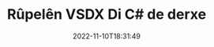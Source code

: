 ---
############################# Static ############################
layout: "auto-gen-merger"
date: 2022-11-10T18:31:49
draft: false
otherformats: dot dotm dotx epub html mht mhtml odp ods odt one otp ott pdf pps ppsx

############################# Head ############################
head_title: "Di C# de VSDX Rûpelan derxe"
head_description: "Bi lez rûpelan ji pelek VSDX di C# de derxînin. Belgeya nû ya ku rûpelên hilbijartî vedihewîne bi karanîna API-ya yekbûna belgeyan hilînin."

############################# Header ############################
title: "Rûpelên VSDX Di C# de derxe"
description: "Rûpelên VSDX bi çend rêzikên koda .NET derxe."
bg_image: "https://cms.admin.containerize.com/templates/aspose/App_Themes/V3/images/bg/header1.png"
bg_overlay: false
button:
    enable: true
    icon: "fas fa-arrow-down"
    label: "Daxistina Doza Belaş"
    link: "https://downloads.groupdocs.com/merger/net"

############################# SubMenu ############################
submenu:
    enable: true

    left:
        img_alt: "GroupDocs.Merger for .NET"
        image: "https://cms.admin.containerize.com/templates/groupdocs/images/product-logos/90x90-noborder/groupdocs-merger-net.png"
        product: "GroupDocs.Merger"
        platform: ".NET"

    middle:
        button:

            # button loop
            - link: "https://apireference.groupdocs.com/merger/net"
              text: "Çavkanî API"

            # button loop
            - link: "https://github.com/groupdocs-merger"
              text: "Nimûneyên Kodê"

            # button loop
            - link: "https://products.groupdocs.app/merger/family"
              text: "Demos Bijî"

            # button loop
            - link: "https://purchase.groupdocs.com/pricing/merger/net"
              text: "Pricing"

    right:
        link_download: "https://downloads.groupdocs.com/merger"
        link_learn: "https://docs.groupdocs.com/merger/net"
        link_buy: "https://purchase.groupdocs.com"

############################# About ############################
about:
    enable: true
    title: "Derbarê GroupDocs.Merger for .NET API"
    content: |
        [GroupDocs.Merger for .NET](/ku/merger/net/) çareseriyek hêsan pêşkêşî dike ku bi ewlehî di navbera cûrbecûr formên belgeyan de wekî PDF, Microsoft Office (Word, Excel, PowerPoint veqete) , OneNote), OpenDocument, HTML, wêne û gelekên din di nav sepanên .NET de. Bi lê zêdekirina tenê çend rêzikên kodê, çend operasyonên belgeyê yên wekî veguheztin, rakirin, zivirandin, guheztin, derxistin an guheztina arastekirina rûpelan di nav belgeyan de pêk bînin. Belgeyên ku API-ya yekbûyî di heman demê de pêşdîtina rûpelên belgeyê wekî wêneyek jî piştgirî dike da ku struktur, formatkirin û naverokê li ser rûpelê analîz bike.
        
        GroupDocs.Merger API ji bo çareseriyên pargîdanî bijarek rast e ku hewceyê taybetmendiyên derxistina pelê pelê ye. Van API-an li ser hemî pergalên xebitandinê û platformên sereke, tevî .NET Framework, .NET Standard, .NET Core, Mono, baş têne piştgirî kirin.

############################# Steps ############################
steps:
    enable: true
    title_left: "Di .NET de VSDX Rûpelên Pelê derxe"
    content_left: |
        [GroupDocs.Merger for .NET](/ku/merger/net/) ji pêşdebirên C# re hêsan dike ku rûpelên xwestinê ji pelek VSDX derxînin û wekî hilînin. pelek nû ku rûpelên hilbijartî vedihewîne bi pêkanîna çend gavên hêsan.
        
        * **ExtractOptions** bi hejmarên rûpelê ku divê di belgeya encam de xuya bibin dest pê bikin.
        * Mînaka nû ya **Merger** biafirînin û rêça belgeya çavkaniyê wekî pîvanek çêker derbas bikin.
        * Gazî **ExtractPages** bikin û hêmana **ExtractOptions** derbas bikin.
        * Gazî **Save** bikin û riya pelê diyar bikin da ku belgeya encam tomar bike.

    title_right: "Pêdiviyên Sîstemê"
    content_right: |
        GroupDocs.Merger for .NET API li ser hemî platform û pergalên xebitandinê yên sereke têne piştgirî kirin. Berî ku hûn koda jêrîn bicîh bikin, ji kerema xwe pê ewle bibin ku we şertên jêrîn li ser pergala we hatine saz kirin.

        * Pergalên Xebatê: Microsoft Windows, Linux, MacOS
        * Jîngehên Pêşketinê: Visual Studio, Xamarin, MonoDevelop
        * Çarçoveyên: .NET Framework, .NET Standard, .NET Core, Mono
        * Guhertoya herî dawî ya GroupDocs.Merger for .NET ji [NuGet](https://www.nuget.org/packages/groupdocs.merger) dakêşîne
         
    code: |
     {{% merger/additional-styles %}}
     {{< merger/code-merger title="Meriv çawa bi koda nimûneya C# pelên VSDX derxe">}}

        ```csharp    
        // Rûpelên pelê yên VSDX bi kar tînin GroupDocs.Merger API derxînin
        // Dersa ExtractOptions bi hejmarên rûpelên hilbijartî bidin destpêkirin
        ExtractOptions extractOptions = new ExtractOptions(new int[] { 2, 5 });

        // Bi belgeya têketina VSDX Yekbûnek yekser
        using (Merger merger = new Merger("input.vsdx"))
          {
            // Gazî rêbaza ExtractPages bikin û pêvekê ExtractOptions jê re derbas bikin
            merger.ExtractPages(extractOptions);
    
            // Banga Rêbaza Save bikin da ku belgeya derketinê bi rûpelên hatî derxistin hilîne
            merger.Save("output.vsdx");
          }
        ```
     {{< /merger/code-merger >}}

############################# Demos ############################
demos:
    enable: true
    title: "Demokên Zindî - Rûpelên Serhêl ên VSDX derxînin"
    content: |
       Bi serdana malpera [GroupDocs.Merger Live Demos](https://products.groupdocs.app/splitter/extract-pages/vsdx) niha rûpelên pelê yên VSDX derxînin.
       Demoya zindî xwedî feydeyên jêrîn e.
        
############################# About Formats ############################
about_formats:
    enable: true

############################# More Formats ############################
more_formats:
    enable: true
    title: "Rûpelên Ji Formên Belgeya Din derxînin"
    content: |
        .NET belgeyên API-ê ji bo formatên pelan û wêneyan yek dibin û vediqetînin. Wekî ku li jêr hatî destnîşan kirin hin formatên pelê yên populer derxînin.

############################# Back to top ###############################
back_to_top:
    enable: true
---
